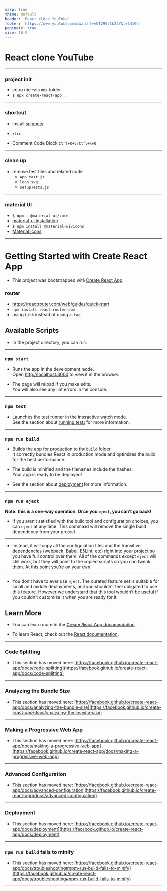 ```yaml
---
marp: true
theme: default
header: 'React clone YouTube'
footer: 'https://www.youtube.com/watch?v=NT299zIk2JY&t=1410s'
paginate: true
size: 16:9
---
```


# React clone YouTube

---

### project init

- cd to the `YouTube` folder
- `$ npx create-react-app .`

---

### shortcut

- install [snippets](https://marketplace.visualstudio.com/items?itemName=dsznajder.es7-react-js-snippets)

- `rfce`
- Comment Code Block `Ctrl+K+C/Ctrl+K+U`

---

### clean up

- remove test files and related code
  - `App.test.js`
  - `logo.svg`
  - `setupTests.js`

---

### material UI

- `$ npm i @material-ui/core`
- [material-ui installation](https://material-ui.com/getting-started/installation/)
- `$ npm install @material-ui/icons`
- [Material Icons](https://material-ui.com/components/material-icons/#material-icons)

---

# Getting Started with Create React App

- This project was bootstrapped with [Create React App](https://github.com/facebook/create-react-app).

### router

- https://reactrouter.com/web/guides/quick-start
- `npm install react-router-dom`
- using `Link` instead of using `a tag`

## Available Scripts

- In the project directory, you can run:

---

### `npm start`

- Runs the app in the development mode.\
  Open [http://localhost:3000](http://localhost:3000) to view it in the browser.

- The page will reload if you make edits.\
  You will also see any lint errors in the console.

---

### `npm test`

- Launches the test runner in the interactive watch mode.\
  See the section about [running tests](https://facebook.github.io/create-react-app/docs/running-tests) for more information.

---

### `npm run build`

- Builds the app for production to the `build` folder.\
  It correctly bundles React in production mode and optimizes the build for the best performance.

- The build is minified and the filenames include the hashes.\
  Your app is ready to be deployed!

- See the section about [deployment](https://facebook.github.io/create-react-app/docs/deployment) for more information.

---

### `npm run eject`

**Note: this is a one-way operation. Once you `eject`, you can’t go back!**

- If you aren’t satisfied with the build tool and configuration choices, you can `eject` at any time. This command will remove the single build dependency from your project.

---

- Instead, it will copy all the configuration files and the transitive dependencies (webpack, Babel, ESLint, etc) right into your project so you have full control over them. All of the commands except `eject` will still work, but they will point to the copied scripts so you can tweak them. At this point you’re on your own.

---

- You don’t have to ever use `eject`. The curated feature set is suitable for small and middle deployments, and you shouldn’t feel obligated to use this feature. However we understand that this tool wouldn’t be useful if you couldn’t customize it when you are ready for it.

## Learn More

- You can learn more in the [Create React App documentation](https://facebook.github.io/create-react-app/docs/getting-started).

- To learn React, check out the [React documentation](https://reactjs.org/).

---

### Code Splitting

- This section has moved here: [https://facebook.github.io/create-react-app/docs/code-splitting](https://facebook.github.io/create-react-app/docs/code-splitting)

---

### Analyzing the Bundle Size

- This section has moved here: [https://facebook.github.io/create-react-app/docs/analyzing-the-bundle-size](https://facebook.github.io/create-react-app/docs/analyzing-the-bundle-size)

---

### Making a Progressive Web App

- This section has moved here: [https://facebook.github.io/create-react-app/docs/making-a-progressive-web-app](https://facebook.github.io/create-react-app/docs/making-a-progressive-web-app)

---

### Advanced Configuration

- This section has moved here: [https://facebook.github.io/create-react-app/docs/advanced-configuration](https://facebook.github.io/create-react-app/docs/advanced-configuration)

---

### Deployment

- This section has moved here: [https://facebook.github.io/create-react-app/docs/deployment](https://facebook.github.io/create-react-app/docs/deployment)

---

### `npm run build` fails to minify

- This section has moved here: [https://facebook.github.io/create-react-app/docs/troubleshooting#npm-run-build-fails-to-minify](https://facebook.github.io/create-react-app/docs/troubleshooting#npm-run-build-fails-to-minify)

---
